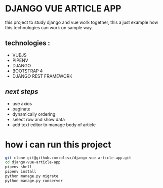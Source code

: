 # DJANGO VUE ARTICLE APP

this project to study django and vue work together,
this a just example how this technologies can work on sample way.

## technologies :
 - VUEJS
 - PIPENV
 - DJANGO
 - BOOTSTRAP 4
 - DJANGO REST FRAMEWORK


## *next steps*
- use axios
- paginate
- dynamically ordering
- select row and show data
- ~~add text editor to manage body of article~~

# how i can run this project

```bash
git clone git@github.com:olivx/django-vue-article-app.git
cd django-vue-article-app
pipenv shell
pipenv install
python manage.py migrate
python manage.py runserver
```